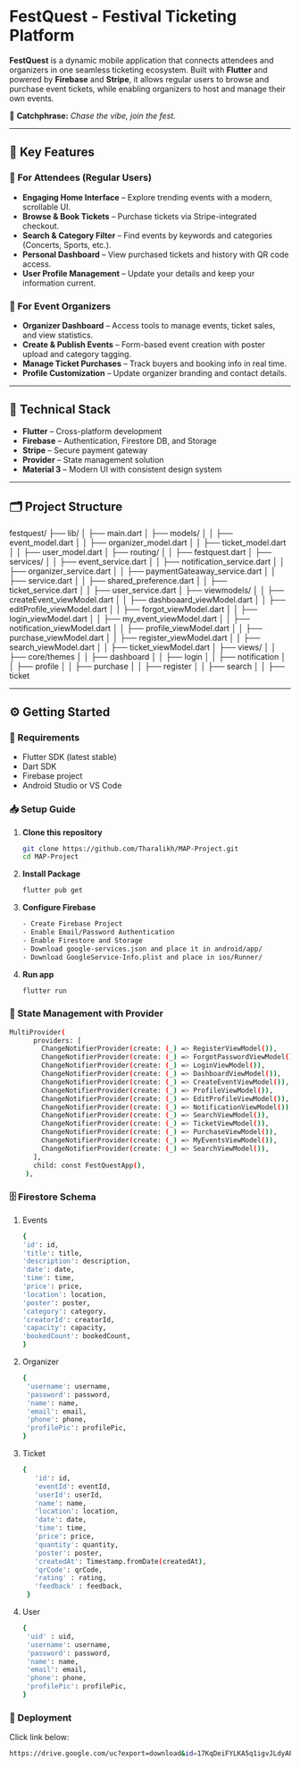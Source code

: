 # FestQuest - Festival Ticketing Platform

**FestQuest** is a dynamic mobile application that connects attendees and organizers in one seamless ticketing ecosystem. Built with **Flutter** and powered by **Firebase** and **Stripe**, it allows regular users to browse and purchase event tickets, while enabling organizers to host and manage their own events.

🎉 **Catchphrase:** *Chase the vibe, join the fest.*

---

## 🚀 Key Features

### 👥 For Attendees (Regular Users)
- **Engaging Home Interface** – Explore trending events with a modern, scrollable UI.
- **Browse & Book Tickets** – Purchase tickets via Stripe-integrated checkout.
- **Search & Category Filter** – Find events by keywords and categories (Concerts, Sports, etc.).
- **Personal Dashboard** – View purchased tickets and history with QR code access.
- **User Profile Management** – Update your details and keep your information current.

### 🎤 For Event Organizers
- **Organizer Dashboard** – Access tools to manage events, ticket sales, and view statistics.
- **Create & Publish Events** – Form-based event creation with poster upload and category tagging.
- **Manage Ticket Purchases** – Track buyers and booking info in real time.
- **Profile Customization** – Update organizer branding and contact details.

---

## 🔧 Technical Stack

- **Flutter** – Cross-platform development
- **Firebase** – Authentication, Firestore DB, and Storage
- **Stripe** – Secure payment gateway
- **Provider** – State management solution
- **Material 3** – Modern UI with consistent design system

---

## 🗂 Project Structure
festquest/
├── lib/
│ ├── main.dart
│ ├── models/
│ │   ├── event_model.dart
│ │   ├── organizer_model.dart
│ │   ├── ticket_model.dart
│ │   ├── user_model.dart
│ ├── routing/
│ │   ├── festquest.dart
│ ├── services/
│ │   ├── event_service.dart
│ │   ├── notification_service.dart
│ │   ├── organizer_service.dart
│ │   ├── paymentGateaway_service.dart
│ │   ├── service.dart
│ │   ├── shared_preference.dart
│ │   ├── ticket_service.dart
│ │   ├── user_service.dart
│ ├── viewmodels/
│ │   ├── createEvent_viewModel.dart
│ │   ├── dashboaard_viewModel.dart
│ │   ├── editProfile_viewModel.dart
│ │   ├── forgot_viewModel.dart
│ │   ├── login_viewModel.dart
│ │   ├── my_event_viewModel.dart
│ │   ├── notification_viewModel.dart
│ │   ├── profile_viewModel.dart
│ │   ├── purchase_viewModel.dart
│ │   ├── register_viewModel.dart
│ │   ├── search_viewModel.dart
│ │   ├── ticket_viewModel.dart
│ ├── views/
│ │   ├── core/themes
│ │   ├── dashboard
│ │   ├── login
│ │   ├── notification
│ │   ├── profile
│ │   ├── purchase
│ │   ├── register
│ │   ├── search
│ │   ├── ticket


---

## ⚙️ Getting Started

### 🧾 Requirements
- Flutter SDK (latest stable)
- Dart SDK
- Firebase project
- Android Studio or VS Code

### 📥 Setup Guide

1. **Clone this repository**
   ```bash
   git clone https://github.com/Tharalikh/MAP-Project.git
   cd MAP-Project
2. **Install Package**
   ```bash
   flutter pub get
3. **Configure Firebase**
   ```bash
   - Create Firebase Project
   - Enable Email/Password Authentication
   - Enable Firestore and Storage
   - Download google-services.json and place it in android/app/
   - Download GoogleService-Info.plist and place in ios/Runner/   
4. **Run app**
   ```bash
   flutter run

### 📡 State Management with Provider

```bash
MultiProvider(
      providers: [
        ChangeNotifierProvider(create: (_) => RegisterViewModel()),
        ChangeNotifierProvider(create: (_) => ForgotPasswordViewModel()),
        ChangeNotifierProvider(create: (_) => LoginViewModel()),
        ChangeNotifierProvider(create: (_) => DashboardViewModel()),
        ChangeNotifierProvider(create: (_) => CreateEventViewModel()),
        ChangeNotifierProvider(create: (_) => ProfileViewModel()),
        ChangeNotifierProvider(create: (_) => EditProfileViewModel()),
        ChangeNotifierProvider(create: (_) => NotificationViewModel()),
        ChangeNotifierProvider(create: (_) => SearchViewModel()),
        ChangeNotifierProvider(create: (_) => TicketViewModel()),
        ChangeNotifierProvider(create: (_) => PurchaseViewModel()),
        ChangeNotifierProvider(create: (_) => MyEventsViewModel()),
        ChangeNotifierProvider(create: (_) => SearchViewModel()),
      ],
      child: const FestQuestApp(),
    ),
```
### 🗄 Firestore Schema

1. Events
   ```bash
   {
   'id': id,
   'title': title,
   'description': description,
   'date': date,
   'time': time,
   'price': price,
   'location': location,
   'poster': poster,
   'category': category,
   'creatorId': creatorId,
   'capacity': capacity,
   'bookedCount': bookedCount,
   }
2. Organizer
   ```bash
   {
    'username': username,
    'password': password,
    'name': name,
    'email': email,
    'phone': phone,
    'profilePic': profilePic,
   }
3. Ticket
   ```bash
   {
      'id': id,
      'eventId': eventId,
      'userId': userId,
      'name': name,
      'location': location,
      'date': date,
      'time': time,
      'price': price,
      'quantity': quantity,
      'poster': poster,
      'createdAt': Timestamp.fromDate(createdAt),
      'qrCode': qrCode,
      'rating' : rating,
      'feedback' : feedback,
    }
4. User
   ```bash
   {
    'uid' : uid,
    'username': username,
    'password': password,
    'name': name,
    'email': email,
    'phone': phone,
    'profilePic': profilePic,
   }

### 🚀 Deployment
Click link below:
```bash
https://drive.google.com/uc?export=download&id=17KqDeiFYLKA5q1igvJLdyAEVzobn2shE
